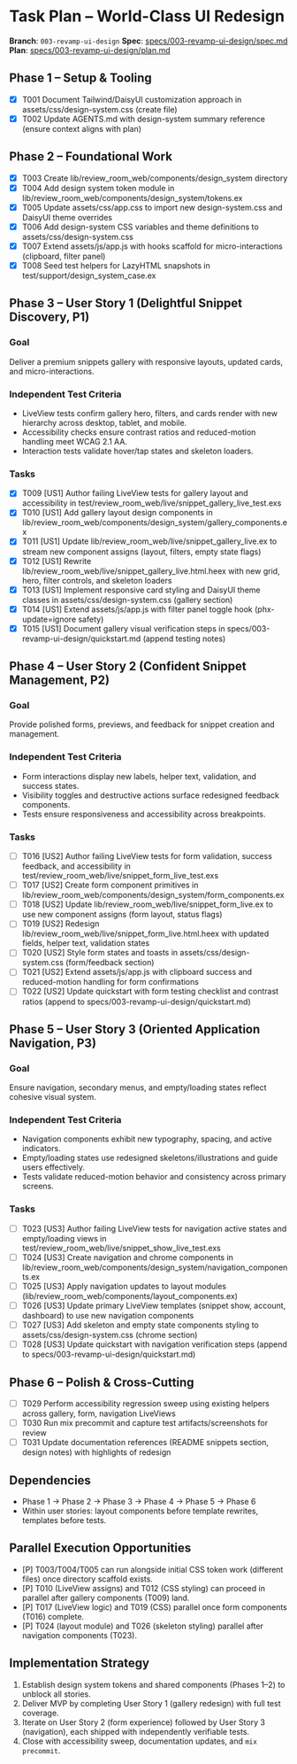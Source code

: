 # Task Plan – World-Class UI Redesign

**Branch**: `003-revamp-ui-design`
**Spec**: [specs/003-revamp-ui-design/spec.md](./spec.md)
**Plan**: [specs/003-revamp-ui-design/plan.md](./plan.md)

## Phase 1 – Setup & Tooling

- [x] T001 Document Tailwind/DaisyUI customization approach in assets/css/design-system.css (create file)
- [x] T002 Update AGENTS.md with design-system summary reference (ensure context aligns with plan)

## Phase 2 – Foundational Work

- [x] T003 Create lib/review_room_web/components/design_system directory
- [x] T004 Add design system token module in lib/review_room_web/components/design_system/tokens.ex
- [x] T005 Update assets/css/app.css to import new design-system.css and DaisyUI theme overrides
- [x] T006 Add design-system CSS variables and theme definitions to assets/css/design-system.css
- [x] T007 Extend assets/js/app.js with hooks scaffold for micro-interactions (clipboard, filter panel)
- [x] T008 Seed test helpers for LazyHTML snapshots in test/support/design_system_case.ex

## Phase 3 – User Story 1 (Delightful Snippet Discovery, P1)

### Goal

Deliver a premium snippets gallery with responsive layouts, updated cards, and micro-interactions.

### Independent Test Criteria

- LiveView tests confirm gallery hero, filters, and cards render with new hierarchy across desktop, tablet, and mobile.
- Accessibility checks ensure contrast ratios and reduced-motion handling meet WCAG 2.1 AA.
- Interaction tests validate hover/tap states and skeleton loaders.

### Tasks

- [x] T009 [US1] Author failing LiveView tests for gallery layout and accessibility in test/review_room_web/live/snippet_gallery_live_test.exs
- [x] T010 [US1] Add gallery layout design components in lib/review_room_web/components/design_system/gallery_components.ex
- [x] T011 [US1] Update lib/review_room_web/live/snippet_gallery_live.ex to stream new component assigns (layout, filters, empty state flags)
- [x] T012 [US1] Rewrite lib/review_room_web/live/snippet_gallery_live.html.heex with new grid, hero, filter controls, and skeleton loaders
- [x] T013 [US1] Implement responsive card styling and DaisyUI theme classes in assets/css/design-system.css (gallery section)
- [x] T014 [US1] Extend assets/js/app.js with filter panel toggle hook (phx-update=ignore safety)
- [x] T015 [US1] Document gallery visual verification steps in specs/003-revamp-ui-design/quickstart.md (append testing notes)

## Phase 4 – User Story 2 (Confident Snippet Management, P2)

### Goal

Provide polished forms, previews, and feedback for snippet creation and management.

### Independent Test Criteria

- Form interactions display new labels, helper text, validation, and success states.
- Visibility toggles and destructive actions surface redesigned feedback components.
- Tests ensure responsiveness and accessibility across breakpoints.

### Tasks

- [ ] T016 [US2] Author failing LiveView tests for form validation, success feedback, and accessibility in test/review_room_web/live/snippet_form_live_test.exs
- [ ] T017 [US2] Create form component primitives in lib/review_room_web/components/design_system/form_components.ex
- [ ] T018 [US2] Update lib/review_room_web/live/snippet_form_live.ex to use new component assigns (form layout, status flags)
- [ ] T019 [US2] Redesign lib/review_room_web/live/snippet_form_live.html.heex with updated fields, helper text, validation states
- [ ] T020 [US2] Style form states and toasts in assets/css/design-system.css (form/feedback section)
- [ ] T021 [US2] Extend assets/js/app.js with clipboard success and reduced-motion handling for form confirmations
- [ ] T022 [US2] Update quickstart with form testing checklist and contrast ratios (append to specs/003-revamp-ui-design/quickstart.md)

## Phase 5 – User Story 3 (Oriented Application Navigation, P3)

### Goal

Ensure navigation, secondary menus, and empty/loading states reflect cohesive visual system.

### Independent Test Criteria

- Navigation components exhibit new typography, spacing, and active indicators.
- Empty/loading states use redesigned skeletons/illustrations and guide users effectively.
- Tests validate reduced-motion behavior and consistency across primary screens.

### Tasks

- [ ] T023 [US3] Author failing LiveView tests for navigation active states and empty/loading views in test/review_room_web/live/snippet_show_live_test.exs
- [ ] T024 [US3] Create navigation and chrome components in lib/review_room_web/components/design_system/navigation_components.ex
- [ ] T025 [US3] Apply navigation updates to layout modules (lib/review_room_web/components/layout_components.ex)
- [ ] T026 [US3] Update primary LiveView templates (snippet show, account, dashboard) to use new navigation components
- [ ] T027 [US3] Add skeleton and empty state components styling to assets/css/design-system.css (chrome section)
- [ ] T028 [US3] Update quickstart with navigation verification steps (append to specs/003-revamp-ui-design/quickstart.md)

## Phase 6 – Polish & Cross-Cutting

- [ ] T029 Perform accessibility regression sweep using existing helpers across gallery, form, navigation LiveViews
- [ ] T030 Run mix precommit and capture test artifacts/screenshots for review
- [ ] T031 Update documentation references (README snippets section, design notes) with highlights of redesign

## Dependencies

- Phase 1 → Phase 2 → Phase 3 → Phase 4 → Phase 5 → Phase 6
- Within user stories: layout components before template rewrites, templates before tests.

## Parallel Execution Opportunities

- [P] T003/T004/T005 can run alongside initial CSS token work (different files) once directory scaffold exists.
- [P] T010 (LiveView assigns) and T012 (CSS styling) can proceed in parallel after gallery components (T009) land.
- [P] T017 (LiveView logic) and T019 (CSS) parallel once form components (T016) complete.
- [P] T024 (layout module) and T026 (skeleton styling) parallel after navigation components (T023).

## Implementation Strategy

1. Establish design system tokens and shared components (Phases 1–2) to unblock all stories.
2. Deliver MVP by completing User Story 1 (gallery redesign) with full test coverage.
3. Iterate on User Story 2 (form experience) followed by User Story 3 (navigation), each shipped with independently verifiable tests.
4. Close with accessibility sweep, documentation updates, and `mix precommit`.

